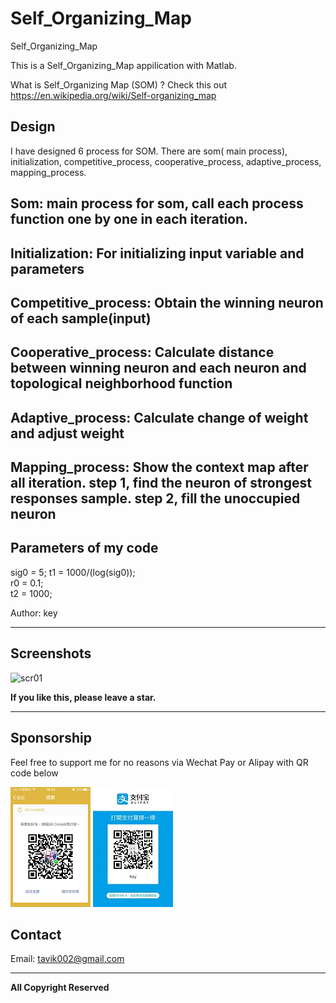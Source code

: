 # Self_Organizing_Map

Self_Organizing_Map
 
This is a Self_Organizing_Map appilication with Matlab. 

What is Self_Organizing Map (SOM) ? 
Check this out 
https://en.wikipedia.org/wiki/Self-organizing_map

## Design
I have designed 6 process for SOM. There are som( main process), initialization, competitive_process, cooperative_process, adaptive_process, mapping_process.

Som: main process for som, call each process function one by one in each iteration.
-----
Initialization: For initializing input variable and parameters
-----
Competitive_process: Obtain the winning neuron of each sample(input)
-----
Cooperative_process: Calculate distance between winning neuron and each neuron and topological neighborhood function 
-----
Adaptive_process: Calculate change of weight and adjust weight
-----
Mapping_process: Show the context map after all iteration. step 1, find the neuron of strongest responses sample. step 2, fill the unoccupied neuron
-----

## Parameters of my code
sig0 = 5; 
t1 = 1000/(log(sig0));  
r0 = 0.1;  
t2 = 1000;  





Author: key




-----

## Screenshots

![scr01](https://github.com/tavik000/Self_Organizing_Map/raw/master/Screenshots/scr01.jpg)



**If you like this, please leave a star.**

-----

## Sponsorship
Feel free to support me for no reasons via Wechat Pay or Alipay with QR code below



![wechat pay](https://github.com/tavik000/Self_Organizing_Map/raw/master/Screenshots/wechatpay.png)
![alipay](https://github.com/tavik000/Self_Organizing_Map/raw/master/Screenshots/alipay.jpg)




## Contact



Email:  tavik002@gmail.com

-----

**All Copyright Reserved**
